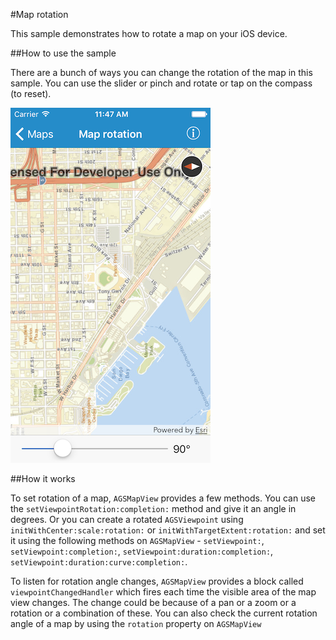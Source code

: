 #Map rotation

This sample demonstrates how to rotate a map on your iOS device.

##How to use the sample

There are a bunch of ways you can change the rotation of the map in this sample. You can use the slider or pinch and rotate or tap on the compass (to reset).

![](image1.png)

##How it works

To set rotation of a map, `AGSMapView` provides a few methods. You can use the `setViewpointRotation:completion:` method and give it an angle in degrees. Or you can create a rotated `AGSViewpoint` using `initWithCenter:scale:rotation:` or `initWithTargetExtent:rotation:` and set it using the following methods on `AGSMapView` - `setViewpoint:`, `setViewpoint:completion:`, `setViewpoint:duration:completion:`, `setViewpoint:duration:curve:completion:`.

To listen for rotation angle changes, `AGSMapView` provides a block called `viewpointChangedHandler` which fires each time the visible area of the map view changes. The change could be because of a pan or a zoom or a rotation or a combination of these. You can also check the current rotation angle of a map by using the `rotation` property on `AGSMapView`





